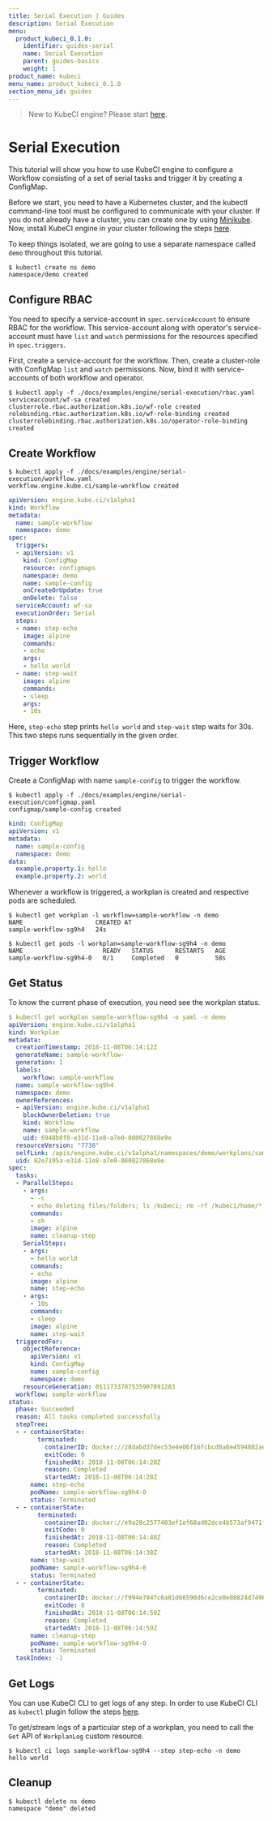 ```yaml
---
title: Serial Execution | Guides
description: Serial Execution
menu:
  product_kubeci_0.1.0:
    identifier: guides-serial
    name: Serial Execution
    parent: guides-basics
    weight: 1
product_name: kubeci
menu_name: product_kubeci_0.1.0
section_menu_id: guides
---
```


> New to KubeCI engine? Please start [here](/docs/concepts/README.md).

# Serial Execution

This tutorial will show you how to use KubeCI engine to configure a Workflow consisting of a set of serial tasks and trigger it by creating a ConfigMap.

Before we start, you need to have a Kubernetes cluster, and the kubectl command-line tool must be configured to communicate with your cluster. If you do not already have a cluster, you can create one by using [Minikube](https://github.com/kubernetes/minikube). Now, install KubeCI engine in your cluster following the steps [here](/docs/setup/engine/install.md).

To keep things isolated, we are going to use a separate namespace called `demo` throughout this tutorial.

```console
$ kubectl create ns demo
namespace/demo created
```

## Configure RBAC

You need to specify a service-account in `spec.serviceAccount` to ensure RBAC for the workflow. This service-account along with operator's service-account must have `list` and `watch` permissions for the resources specified in `spec.triggers`.

First, create a service-account for the workflow. Then, create a cluster-role with ConfigMap `list` and `watch` permissions. Now, bind it with service-accounts of both workflow and operator.

```console
$ kubectl apply -f ./docs/examples/engine/serial-execution/rbac.yaml
serviceaccount/wf-sa created
clusterrole.rbac.authorization.k8s.io/wf-role created
rolebinding.rbac.authorization.k8s.io/wf-role-binding created
clusterrolebinding.rbac.authorization.k8s.io/operator-role-binding created
```

## Create Workflow

```console
$ kubectl apply -f ./docs/examples/engine/serial-execution/workflow.yaml
workflow.engine.kube.ci/sample-workflow created
```

```yaml
apiVersion: engine.kube.ci/v1alpha1
kind: Workflow
metadata:
  name: sample-workflow
  namespace: demo
spec:
  triggers:
  - apiVersion: v1
    kind: ConfigMap
    resource: configmaps
    namespace: demo
    name: sample-config
    onCreateOrUpdate: true
    onDelete: false
  serviceAccount: wf-sa
  executionOrder: Serial
  steps:
  - name: step-echo
    image: alpine
    commands:
    - echo
    args:
    - hello world
  - name: step-wait
    image: alpine
    commands:
    - sleep
    args:
    - 10s
```

Here, `step-echo` step prints `hello world` and `step-wait` step waits for 30s. This two steps runs sequentially in the given order.

## Trigger Workflow

Create a ConfigMap with name `sample-config` to trigger the workflow.

```console
$ kubectl apply -f ./docs/examples/engine/serial-execution/configmap.yaml
configmap/sample-config created
```

```yaml
kind: ConfigMap
apiVersion: v1
metadata:
  name: sample-config
  namespace: demo
data:
  example.property.1: hello
  example.property.2: world
```

Whenever a workflow is triggered, a workplan is created and respective pods are scheduled.

```console
$ kubectl get workplan -l workflow=sample-workflow -n demo
NAME                    CREATED AT
sample-workflow-sg9h4   24s
```

```console
$ kubectl get pods -l workplan=sample-workflow-sg9h4 -n demo
NAME                      READY   STATUS      RESTARTS   AGE
sample-workflow-sg9h4-0   0/1     Completed   0          58s
```

## Get Status

To know the current phase of execution, you need see the workplan status.

```yaml
$ kubectl get workplan sample-workflow-sg9h4 -o yaml -n demo
apiVersion: engine.kube.ci/v1alpha1
kind: Workplan
metadata:
  creationTimestamp: 2018-11-08T06:14:12Z
  generateName: sample-workflow-
  generation: 1
  labels:
    workflow: sample-workflow
  name: sample-workflow-sg9h4
  namespace: demo
  ownerReferences:
  - apiVersion: engine.kube.ci/v1alpha1
    blockOwnerDeletion: true
    kind: Workflow
    name: sample-workflow
    uid: 6948b0f8-e31d-11e8-a7e0-080027868e9e
  resourceVersion: "7738"
  selfLink: /apis/engine.kube.ci/v1alpha1/namespaces/demo/workplans/sample-workflow-sg9h4
  uid: 82e7195a-e31d-11e8-a7e0-080027868e9e
spec:
  tasks:
  - ParallelSteps:
    - args:
      - -c
      - echo deleting files/folders; ls /kubeci; rm -rf /kubeci/home/*; rm -rf /kubeci/workspace/*
      commands:
      - sh
      image: alpine
      name: cleanup-step
    SerialSteps:
    - args:
      - hello world
      commands:
      - echo
      image: alpine
      name: step-echo
    - args:
      - 10s
      commands:
      - sleep
      image: alpine
      name: step-wait
  triggeredFor:
    objectReference:
      apiVersion: v1
      kind: ConfigMap
      name: sample-config
      namespace: demo
    resourceGeneration: 0$11733787535907091283
  workflow: sample-workflow
status:
  phase: Succeeded
  reason: All tasks completed successfully
  stepTree:
  - - containerState:
        terminated:
          containerID: docker://28dabd37dec53e4e06f16fcbcd0a8e4594882ae3f2cdfa85db44e8ed065c933b
          exitCode: 0
          finishedAt: 2018-11-08T06:14:28Z
          reason: Completed
          startedAt: 2018-11-08T06:14:28Z
      name: step-echo
      podName: sample-workflow-sg9h4-0
      status: Terminated
  - - containerState:
        terminated:
          containerID: docker://e9a28c2577403ef1ef68ad02dce4b573af9471f44da1dd9beca30460bb2ee654
          exitCode: 0
          finishedAt: 2018-11-08T06:14:48Z
          reason: Completed
          startedAt: 2018-11-08T06:14:38Z
      name: step-wait
      podName: sample-workflow-sg9h4-0
      status: Terminated
  - - containerState:
        terminated:
          containerID: docker://f994e704fc6a81d66590d6ce2ce0e08824d74968b5c9ae4f1f56cbfc715c0d38
          exitCode: 0
          finishedAt: 2018-11-08T06:14:59Z
          reason: Completed
          startedAt: 2018-11-08T06:14:59Z
      name: cleanup-step
      podName: sample-workflow-sg9h4-0
      status: Terminated
  taskIndex: -1
```

## Get Logs

You can use KubeCI CLI to get logs of any step. In order to use KubeCI CLI as `kubectl` plugin follow the steps [here](/docs/setup/cli/install.md).

To get/stream logs of a particular step of a workplan, you need to call the `Get` API of `WorkplanLog` custom resource.

```console
$ kubectl ci logs sample-workflow-sg9h4 --step step-echo -n demo
hello world
```

## Cleanup

```console
$ kubectl delete ns demo
namespace "demo" deleted
```
